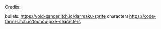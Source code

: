 
Credits:

bullets: https://void-dancer.itch.io/danmaku-sprite
characters:https://code-farmer.itch.io/touhou-pixe-characters
